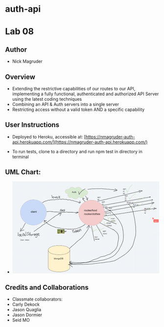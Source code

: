 # auth-api

# Lab 08

## Author
* Nick Magruder

## Overview
* Extending the restrictive capabilities of our routes to our API, implementing a fully functional, authenticated and authorized API Server using the latest coding techniques
* Combining an API & Auth servers into a single server
* Restricting access without a valid token AND a specific capability

## User Instructions
- Deployed to Heroku, accessible at: [https://nmagruder-auth-api.herokuapp.com/](https://nmagruder-auth-api.herokuapp.com/)
    
- To run tests, clone to a directory and run npm test in directory in terminal

## UML Chart:
* ![UML Chart](./assets/Lab08UML.png)


## Credits and Collaborations
* Classmate collaborators:
* Carly Dekock
* Jason Quaglia
* Jason Dormier
* Seid MO